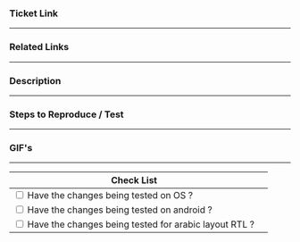 ### Ticket Link

---

### Related Links

---

### Description

---

### Steps to Reproduce / Test

---

### GIF's

---

| Check List                                                                       |     |
| -------------------------------------------------------------------------------- | --- |
| <input type="checkbox"  /> Have the changes being tested on OS ?                 |     |
| <input type="checkbox"  /> Have the changes being tested on android ?            |     |
| <input type="checkbox"  /> Have the changes being tested for arabic layout RTL ? |     |

